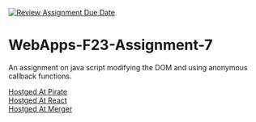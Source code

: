 [![Review Assignment Due Date](https://classroom.github.com/assets/deadline-readme-button-24ddc0f5d75046c5622901739e7c5dd533143b0c8e959d652212380cedb1ea36.svg)](https://classroom.github.com/a/Kv-XePEp)
# WebApps-F23-Assignment-7
An assignment on java script modifying the DOM and using anonymous callback functions.

[Hostged At Pirate](https://44-563-webapps-f23.github.io/44563-webapps-f23-assignment7-rehanmohammed/pirate.html)<br>
[Hostged At React](https://44-563-webapps-f23.github.io/44563-webapps-f23-assignment7-rehanmohammed/react.html)<br>
[Hostged At Merger](https://44-563-webapps-f23.github.io/44563-webapps-f23-assignment7-rehanmohammed/merger.html)

